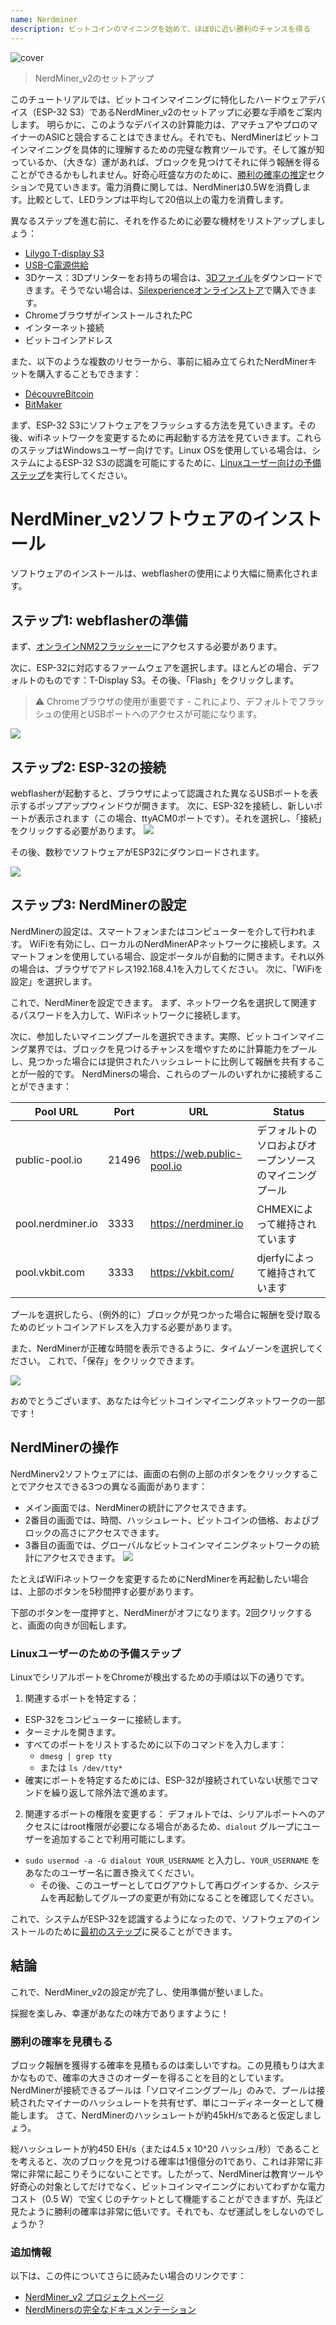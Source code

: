 ```yaml
---
name: Nerdminer
description: ビットコインのマイニングを始めて、ほぼ0に近い勝利のチャンスを得る
---
```


![cover](assets/cover.webp)

> NerdMiner_v2のセットアップ

このチュートリアルでは、ビットコインマイニングに特化したハードウェアデバイス（ESP-32 S3）であるNerdMiner_v2のセットアップに必要な手順をご案内します。
明らかに、このようなデバイスの計算能力は、アマチュアやプロのマイナーのASICと競合することはできません。それでも、NerdMinerはビットコインマイニングを具体的に理解するための完璧な教育ツールです。そして誰が知っているか、（大きな）運があれば、ブロックを見つけてそれに伴う報酬を得ることができるかもしれません。好奇心旺盛な方のために、[勝利の確率の推定](#estimation-de-la-probabilite-de-gain)セクションで見ていきます。電力消費に関しては、NerdMinerは0.5Wを消費します。比較として、LEDランプは平均して20倍以上の電力を消費します。

異なるステップを進む前に、それを作るために必要な機材をリストアップしましょう：

- [Lilygo T-display S3](https://lilygo.cc/products/t-display-s3)
- [USB-C電源供給](https://amzn.eu/d/gIOot90)
- 3Dケース：3Dプリンターをお持ちの場合は、[3Dファイル](https://www.printables.com/model/501547-nerdminer-v2-click-case-w-buttons)をダウンロードできます。そうでない場合は、[Silexperienceオンラインストア](https://silexperience.company.site/NerdMiner_V2-p544379757)で購入できます。
- ChromeブラウザがインストールされたPC
- インターネット接続
- ビットコインアドレス

また、以下のような複数のリセラーから、事前に組み立てられたNerdMinerキットを購入することもできます：

- [DécouvreBitcoin](https://shop.decouvrebitcoin.com/products/nerd-miner?_pos=1&_psq=nerd&_ss=e&_v=1.0)
- [BitMaker](https://bitronics.store/shop/)

まず、ESP-32 S3にソフトウェアをフラッシュする方法を見ていきます。その後、wifiネットワークを変更するために再起動する方法を見ていきます。これらのステップはWindowsユーザー向けです。Linux OSを使用している場合は、システムによるESP-32 S3の認識を可能にするために、[Linuxユーザー向けの予備ステップ](#etapes-preliminaires-pour-utilisateurs-linux)を実行してください。

# NerdMiner_v2ソフトウェアのインストール

ソフトウェアのインストールは、webflasherの使用により大幅に簡素化されます。

## ステップ1: webflasherの準備

まず、[オンラインNM2フラッシャー](https://bitmaker-hub.github.io/diyflasher/)にアクセスする必要があります。

次に、ESP-32に対応するファームウェアを選択します。ほとんどの場合、デフォルトのものです：T-Display S3。その後、「Flash」をクリックします。

> ⚠️ Chromeブラウザの使用が重要です - これにより、デフォルトでフラッシュの使用とUSBポートへのアクセスが可能になります。

![](assets/webflasher.webp)

## ステップ2: ESP-32の接続

webflasherが起動すると、ブラウザによって認識された異なるUSBポートを表示するポップアップウィンドウが開きます。
次に、ESP-32を接続し、新しいポートが表示されます（この場合、ttyACM0ポートです）。それを選択し、「接続」をクリックする必要があります。
![](assets/flasher-port-serial.webp)

その後、数秒でソフトウェアがESP32にダウンロードされます。

![](assets/NM2-sucessfully-installed.webp)

## ステップ3: NerdMinerの設定

NerdMinerの設定は、スマートフォンまたはコンピューターを介して行われます。
WiFiを有効にし、ローカルのNerdMinerAPネットワークに接続します。スマートフォンを使用している場合、設定ポータルが自動的に開きます。それ以外の場合は、ブラウザでアドレス192.168.4.1を入力してください。
次に、「WiFiを設定」を選択します。

これで、NerdMinerを設定できます。
まず、ネットワーク名を選択して関連するパスワードを入力して、WiFiネットワークに接続します。

次に、参加したいマイニングプールを選択できます。実際、ビットコインマイニング業界では、ブロックを見つけるチャンスを増やすために計算能力をプールし、見つかった場合には提供されたハッシュレートに比例して報酬を共有することが一般的です。
NerdMinersの場合、これらのプールのいずれかに接続することができます：

| Pool URL          | Port  | URL                        | Status                                   |
| ----------------- | ----- | -------------------------- | ---------------------------------------- |
| public-pool.io    | 21496 | https://web.public-pool.io | デフォルトのソロおよびオープンソースのマイニングプール |
| pool.nerdminer.io | 3333  | https://nerdminer.io       | CHMEXによって維持されています                      |
| pool.vkbit.com    | 3333  | https://vkbit.com/         | djerfyによって維持されています                     |

プールを選択したら、（例外的に）ブロックが見つかった場合に報酬を受け取るためのビットコインアドレスを入力する必要があります。

また、NerdMinerが正確な時間を表示できるように、タイムゾーンを選択してください。
これで、「保存」をクリックできます。

![](assets/wifi-configuration.webp)

おめでとうございます、あなたは今ビットコインマイニングネットワークの一部です！

## NerdMinerの操作

NerdMinerv2ソフトウェアには、画面の右側の上部のボタンをクリックすることでアクセスできる3つの異なる画面があります：

- メイン画面では、NerdMinerの統計にアクセスできます。
- 2番目の画面では、時間、ハッシュレート、ビットコインの価格、およびブロックの高さにアクセスできます。
- 3番目の画面では、グローバルなビットコインマイニングネットワークの統計にアクセスできます。
  ![](assets/NM2-screens.webp)

たとえばWiFiネットワークを変更するためにNerdMinerを再起動したい場合は、上部のボタンを5秒間押す必要があります。

下部のボタンを一度押すと、NerdMinerがオフになります。2回クリックすると、画面の向きが回転します。

### Linuxユーザーのための予備ステップ

LinuxでシリアルポートをChromeが検出するための手順は以下の通りです。

1. 関連するポートを特定する：

- ESP-32をコンピューターに接続します。
- ターミナルを開きます。
- すべてのポートをリストするために以下のコマンドを入力します：
  - `dmesg | grep tty`
  - または `ls /dev/tty*`
- 確実にポートを特定するためには、ESP-32が接続されていない状態でコマンドを繰り返して除外法で進めます。

2. 関連するポートの権限を変更する：
デフォルトでは、シリアルポートへのアクセスにはroot権限が必要になる場合があるため、`dialout` グループにユーザーを追加することで利用可能にします。
- `sudo usermod -a -G dialout YOUR_USERNAME` と入力し、`YOUR_USERNAME` をあなたのユーザー名に置き換えてください。
  - その後、このユーザーとしてログアウトして再ログインするか、システムを再起動してグループの変更が有効になることを確認してください。

これで、システムがESP-32を認識するようになったので、ソフトウェアのインストールのために[最初のステップ](#etape-1-preparation-du-webflasher)に戻ることができます。

## 結論

これで、NerdMiner_v2の設定が完了し、使用準備が整いました。

採掘を楽しみ、幸運があなたの味方でありますように！

### 勝利の確率を見積もる

ブロック報酬を獲得する確率を見積もるのは楽しいですね。この見積もりは大まかなもので、確率の大きさのオーダーを得ることを目的としています。
NerdMinerが接続できるプールは「ソロマイニングプール」のみで、プールは接続されたマイナーのハッシュレートを共有せず、単にコーディネーターとして機能します。
さて、NerdMinerのハッシュレートが約45kH/sであると仮定しましょう。

総ハッシュレートが約450 EH/s（または4.5 x 10^20 ハッシュ/秒）であることを考えると、次のブロックを見つける確率は1億億分の1であり、これは非常に非常に非常に起こりそうにないことです。したがって、NerdMinerは教育ツールや好奇心の対象としてだけでなく、ビットコインマイニングにおいてわずかな電力コスト（0.5 W）で宝くじのチケットとして機能することができますが、先ほど見たように勝利の確率は非常に低いです。それでも、なぜ運試しをしないのでしょうか？

### 追加情報

以下は、この件についてさらに読みたい場合のリンクです：

- [NerdMiner_v2 プロジェクトページ](http://github.com/BitMaker-hub/NerdMiner_v2)
- [NerdMinersの完全なドキュメンテーション](https://docs.bitwater.ch/nerd-miner-v2/)